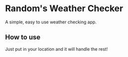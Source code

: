 # Random's Weather Checker

A simple, easy to use weather checking app.

## How to use

Just put in your location and it will handle the rest!

